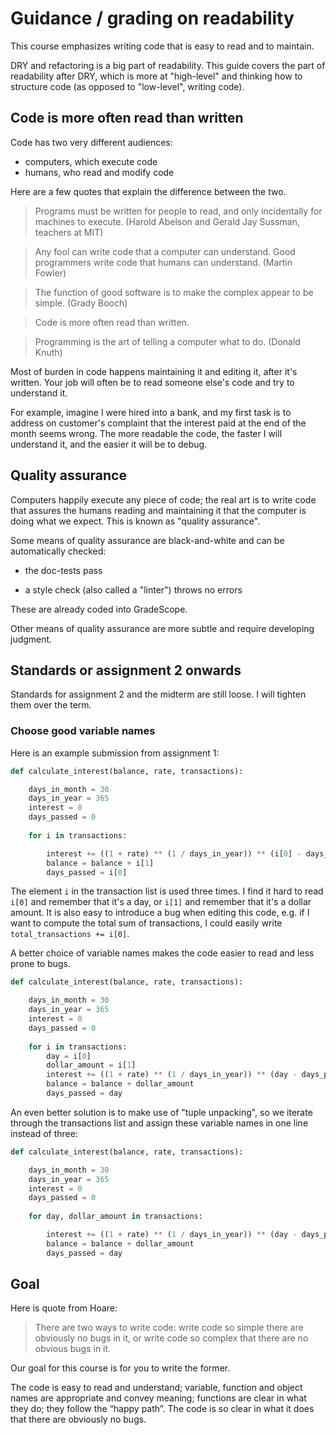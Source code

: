 # Guidance / grading on readability

This course emphasizes writing code that is easy to read and to maintain.

DRY and refactoring is a big part of readability. This guide covers the part of readability after DRY, which is more at "high-level" and thinking how to structure code (as opposed to "low-level", writing code).

## Code is more often read than written

Code has two very different audiences:

- computers, which execute code
- humans, who read and modify code

Here are a few quotes that explain the difference between the two.

> Programs must be written for people to read, and only incidentally for machines to execute. (Harold Abelson and Gerald Jay Sussman, teachers at MIT)

> Any fool can write code that a computer can understand. Good programmers write code that humans can understand. (Martin Fowler)

> The function of good software is to make the complex appear to be simple. (Grady Booch)

> Code is more often read than written.

> Programming is the art of telling a computer what to do. (Donald Knuth)

Most of burden in code happens maintaining it and editing it, after it's written. Your job will often be to read someone else's code and try to understand it.

For example, imagine I were hired into a bank, and my first task is to address on customer's complaint that the interest paid at the end of the month seems wrong. The more readable the code, the faster I will understand it, and the easier it will be to debug.

## Quality assurance

Computers happily execute any piece of code; the real art is to write code that assures the humans reading and maintaining it that the computer is doing what we expect. This is known as "quality assurance".

Some means of quality assurance are black-and-white and can be automatically checked:

- the doc-tests pass

- a style check (also called a "linter") throws no errors

These are already coded into GradeScope.

Other means of quality assurance are more subtle and require developing judgment.

## Standards or assignment 2 onwards

Standards for assignment 2 and the midterm are still loose. I will tighten them over the term.

### Choose good variable names

Here is an example submission from assignment 1:

```python
def calculate_interest(balance, rate, transactions):

    days_in_month = 30
    days_in_year = 365
    interest = 0
    days_passed = 0
    
    for i in transactions:

        interest += ((1 + rate) ** (1 / days_in_year)) ** (i[0] - days_passed) * balance - balance
        balance = balance + i[1]
        days_passed = i[0]
```

The element `i` in the transaction list is used three times. I find it hard to read `i[0]` and remember that it's a day, or `i[1]` and remember that it's a dollar amount. It is also easy to introduce a bug when editing this code, e.g. if I want to compute the total sum of transactions, I could easily write `total_transactions += i[0]`.

A better choice of variable names makes the code easier to read and less prone to bugs.

```python
def calculate_interest(balance, rate, transactions):

    days_in_month = 30
    days_in_year = 365
    interest = 0
    days_passed = 0
    
    for i in transactions:
        day = i[0]
        dollar_amount = i[1]
        interest += ((1 + rate) ** (1 / days_in_year)) ** (day - days_passed) * balance - balance
        balance = balance + dollar_amount
        days_passed = day
```

An even better solution is to make use of "tuple unpacking", so we iterate through the transactions list and assign these variable names in one line instead of three:

```python
def calculate_interest(balance, rate, transactions):

    days_in_month = 30
    days_in_year = 365
    interest = 0
    days_passed = 0
    
    for day, dollar_amount in transactions:

        interest += ((1 + rate) ** (1 / days_in_year)) ** (day - days_passed) * balance - balance
        balance = balance + dollar_amount
        days_passed = day
```

## Goal

Here is quote from Hoare:

> There are two ways to write code: write code so simple there are obviously no bugs in it, or write code so complex that there are no obvious bugs in it.

Our goal for this course is for you to write the former.

The code is easy to read and understand; variable, function and object names are appropriate and convey meaning; functions are clear in what they do; they follow the “happy path”. The code is so clear in what it does that there are obviously no bugs. 


